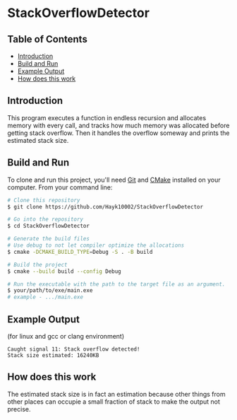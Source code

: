 # StackOverflowDetector

## Table of Contents
- [Introduction](#introduction)
- [Build and Run](#build-and-run)
- [Example Output](#example-output)
- [How does this work](#how-does-this-work)

## Introduction
This program executes a function in endless recursion and allocates memory with every call, and tracks how much memory was allocated before getting stack overflow. Then it handles the overflow someway and prints the estimated stack size.

## Build and Run
To clone and run this project, you'll need [Git](https://git-scm.com) and [CMake](https://cmake.org/) installed on your computer. From your command line:

```bash
# Clone this repository
$ git clone https://github.com/Hayk10002/StackOverflowDetector

# Go into the repository
$ cd StackOverflowDetector

# Generate the build files
# Use debug to not let compiler optimize the allocations
$ cmake -DCMAKE_BUILD_TYPE=Debug -S . -B build

# Build the project
$ cmake --build build --config Debug

# Run the executable with the path to the target file as an argument.
$ your/path/to/exe/main.exe
# example - .../main.exe
```

## Example Output
(for linux and gcc or clang environment)

```
Caught signal 11: Stack overflow detected!
Stack size estimated: 16240KB
```

## How does this work
The estimated stack size is in fact an estimation because other things from other places can occupie a small fraction of stack to make the output not precise.